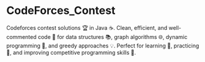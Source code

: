 # CodeForces_Contest
Codeforces contest solutions 🏆 in Java ☕. Clean, efficient, and well-commented code 📝 for data structures 📚, graph algorithms 🌐, dynamic programming 🔄, and greedy approaches 💡. Perfect for learning 📖, practicing 💪, and improving competitive programming skills 🎯.
